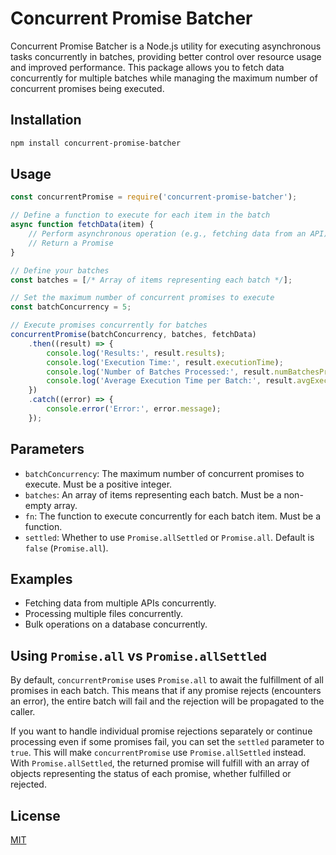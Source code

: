 # Concurrent Promise Batcher

Concurrent Promise Batcher is a Node.js utility for executing asynchronous tasks concurrently in batches, providing better control over resource usage and improved performance. This package allows you to fetch data concurrently for multiple batches while managing the maximum number of concurrent promises being executed.

## Installation

```bash
npm install concurrent-promise-batcher
```

## Usage

```javascript
const concurrentPromise = require('concurrent-promise-batcher');

// Define a function to execute for each item in the batch
async function fetchData(item) {
    // Perform asynchronous operation (e.g., fetching data from an API)
    // Return a Promise
}

// Define your batches
const batches = [/* Array of items representing each batch */];

// Set the maximum number of concurrent promises to execute
const batchConcurrency = 5;

// Execute promises concurrently for batches
concurrentPromise(batchConcurrency, batches, fetchData)
    .then((result) => {
        console.log('Results:', result.results);
        console.log('Execution Time:', result.executionTime);
        console.log('Number of Batches Processed:', result.numBatchesProcessed);
        console.log('Average Execution Time per Batch:', result.avgExecutionTimePerBatch);
    })
    .catch((error) => {
        console.error('Error:', error.message);
    });
```

## Parameters

- `batchConcurrency`: The maximum number of concurrent promises to execute. Must be a positive integer.
- `batches`: An array of items representing each batch. Must be a non-empty array.
- `fn`: The function to execute concurrently for each batch item. Must be a function.
- `settled`: Whether to use `Promise.allSettled` or `Promise.all`. Default is `false` (`Promise.all`).

## Examples

- Fetching data from multiple APIs concurrently.
- Processing multiple files concurrently.
- Bulk operations on a database concurrently.

## Using `Promise.all` vs `Promise.allSettled`

By default, `concurrentPromise` uses `Promise.all` to await the fulfillment of all promises in each batch. This means that if any promise rejects (encounters an error), the entire batch will fail and the rejection will be propagated to the caller.

If you want to handle individual promise rejections separately or continue processing even if some promises fail, you can set the `settled` parameter to `true`. This will make `concurrentPromise` use `Promise.allSettled` instead. With `Promise.allSettled`, the returned promise will fulfill with an array of objects representing the status of each promise, whether fulfilled or rejected.

## License

[MIT](https://opensource.org/licenses/MIT)
